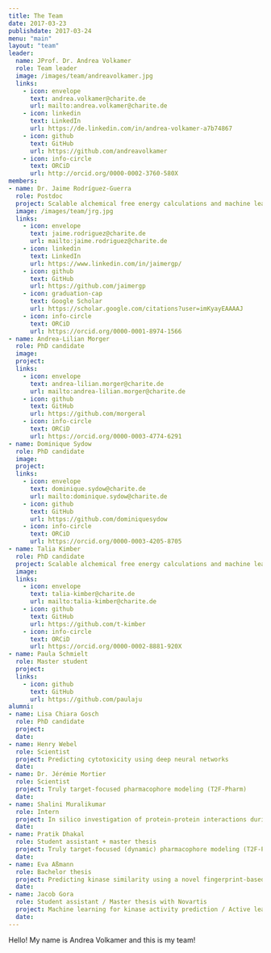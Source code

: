 ```yaml
---
title: The Team
date: 2017-03-23
publishdate: 2017-03-24
menu: "main"
layout: "team"
leader:
  name: JProf. Dr. Andrea Volkamer
  role: Team leader
  image: /images/team/andreavolkamer.jpg
  links:
    - icon: envelope
      text: andrea.volkamer@charite.de
      url: mailto:andrea.volkamer@charite.de
    - icon: linkedin
      text: LinkedIn
      url: https://de.linkedin.com/in/andrea-volkamer-a7b74867
    - icon: github
      text: GitHub
      url: https://github.com/andreavolkamer
    - icon: info-circle
      text: ORCiD
      url: http://orcid.org/0000-0002-3760-580X
members:
- name: Dr. Jaime Rodríguez-Guerra
  role: Postdoc
  project: Scalable alchemical free energy calculations and machine learning for drug discovery
  image: /images/team/jrg.jpg
  links:
    - icon: envelope
      text: jaime.rodriguez@charite.de
      url: mailto:jaime.rodriguez@charite.de
    - icon: linkedin
      text: LinkedIn
      url: https://www.linkedin.com/in/jaimergp/
    - icon: github
      text: GitHub
      url: https://github.com/jaimergp
    - icon: graduation-cap
      text: Google Scholar
      url: https://scholar.google.com/citations?user=imKyayEAAAAJ
    - icon: info-circle
      text: ORCiD
      url: https://orcid.org/0000-0001-8974-1566
- name: Andrea-Lilian Morger
  role: PhD candidate
  image:
  project:
  links:
    - icon: envelope
      text: andrea-lilian.morger@charite.de
      url: mailto:andrea-lilian.morger@charite.de
    - icon: github
      text: GitHub
      url: https://github.com/morgeral
    - icon: info-circle
      text: ORCiD
      url: https://orcid.org/0000-0003-4774-6291
- name: Dominique Sydow
  role: PhD candidate
  image:
  project:
  links:
    - icon: envelope
      text: dominique.sydow@charite.de
      url: mailto:dominique.sydow@charite.de
    - icon: github
      text: GitHub
      url: https://github.com/dominiquesydow
    - icon: info-circle
      text: ORCiD
      url: https://orcid.org/0000-0003-4205-8705
- name: Talia Kimber
  role: PhD candidate
  project: Scalable alchemical free energy calculations and machine learning for drug discovery
  image:
  links:
    - icon: envelope
      text: talia-kimber@charite.de
      url: mailto:talia-kimber@charite.de
    - icon: github
      text: GitHub
      url: https://github.com/t-kimber
    - icon: info-circle
      text: ORCiD
      url: https://orcid.org/0000-0002-8881-920X
- name: Paula Schmielt
  role: Master student
  project:
  links:
    - icon: github
      text: GitHub
      url: https://github.com/paulaju
alumni:
- name: Lisa Chiara Gosch
  role: PhD candidate
  project:
  date:
- name: Henry Webel
  role: Scientist
  project: Predicting cytotoxicity using deep neural networks
  date:
- name: Dr. Jérémie Mortier
  role: Scientist
  project: Truly target-focused pharmacophore modeling (T2F-Pharm)
  date:
- name: Shalini Muralikumar
  role: Intern
  project: In silico investigation of protein-protein interactions during sumoylation of Smyd1
  date:
- name: Pratik Dhakal
  role: Student assistant + master thesis
  project: Truly target-focused (dynamic) pharmacophore modeling (T2F-Pharm and T2F-Flex)
  date:
- name: Eva Aßmann
  role: Bachelor thesis
  project: Predicting kinase similarity using a novel fingerprint-based binding site comparison method
  date:
- name: Jacob Gora
  role: Student assistant / Master thesis with Novartis
  project: Machine learning for kinase activity prediction / Active learning for compound optimization
  date:
---
```


Hello! My name is Andrea Volkamer and this is my team!